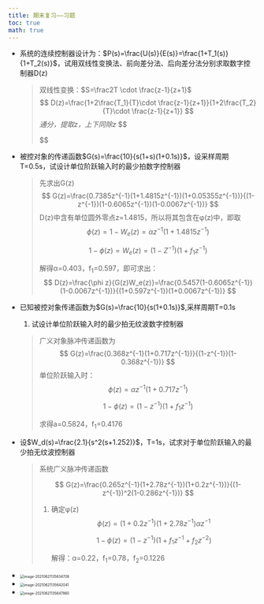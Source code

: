 ```yaml
---
title: 期末复习——习题
toc: true
math: true
---
```


- 系统的连续控制器设计为：$P(s)=\frac{U(s)}{E(s)}=\frac{1+T_1(s)}{1+T_2(s)}$，试用双线性变换法、前向差分法、后向差分法分别求取数字控制器D(z)

  > 双线性变换：$S=\frac2T \cdot \frac{z-1}{z+1}$
  > $$
  > D(z)=\frac{1+2\frac{T_1}{T}\cdot \frac{z-1}{z+1}}{1+2\frac{T_2}{T}\cdot \frac{z-1}{z+1}}
  > $$
  > *通分，提取z，上下同除z*
  > $$
  > 
  > $$
  > 
  
- 被控对象的传递函数$G(s)=\frac{10}{s(1+s)(1+0.1s)}$，设采样周期T=0.5s，试设计单位阶跃输入时的最少拍数字控制器

  > 先求出G(z)
  > $$
  > G(z)=\frac{0.7385z^{-1}(1+1.4815z^{-1})(1+0.05355z^{-1})}{(1-z^{-1})(1-0.6065z^{-1})(1-0.0067z^{-1})}
  > $$
  > D(z)中含有单位圆外零点z=1.4815，所以将其包含在φ(z)中，即取
  > $$
  > \phi (z)=1-W_e(z)=\alpha z^{-1}(1+1.4815z^{-1})
  > $$
  >
  > $$
  > 1-\phi (z)=W_e(z)=(1-Z^{-1})(1+f_1z^{-1})
  > $$
  >
  > 解得α=0.403，f<sub>1</sub>=0.597，即可求出：
  > $$
  > D(z)=\frac{\phi z}{G(z)W_e(z)}=\frac{0.5457(1-0.6065z^{-1})(1-0.0067z^{-1})}{(1+0.597z^{-1})(1+0.0067z^{-1})}
  > $$

- 已知被控对象传递函数为$G(s)=\frac{10}{s(1+0.1s)}$,采样周期T=0.1s

  1. 试设计单位阶跃输入时的最少拍无纹波数字控制器

  > 广义对象脉冲传递函数为
  > $$
  > G(z)=\frac{0.368z^{-1}(1+0.717z^{-1})}{(1-z^{-1})(1-0.368z^{-1})}
  > $$
  > 单位阶跃输入时：
  > $$
  > \phi(z)=\alpha z^{-1}(1+0.717z^{-1})
  > $$
  >
  > $$
  > 1-\phi(z)=(1-z^{-1})(1+f_1z^{-1})
  > $$
  >
  > 求得a=0.5824，f<sub>1</sub>=0.4176

- 设$W_d(s)=\frac{2.1}{s^2(s+1.252)}$，T=1s，试求对于单位阶跃输入的最少拍无纹波控制器

  > 系统广义脉冲传递函数
  >
  >
  > $$
  > G(z)=\frac{0.265z^{-1}(1+2.78z^{-1})(1+0.2z^{-1})}{(1-z^{-1})^2(1-0.286z^{-1})}
  > $$
  >
  > 1. 确定φ(z)
  >    $$
  >    \phi (z)=(1+0.2z^{-1})(1+2.78z^{-1})\alpha z^{-1}
  >    $$
  >
  >    $$
  >    1-\phi (z)=(1-z^{-1})(1+f_1z^{-1}+f_2z^{-2})
  >    $$
  >
  >    解得：α=0.22，f<sub>1</sub>=0.78，f<sub>2</sub>=0.1226
  
- <img src="http://222.65.137.121:9702/images/2021/06/21/20210621135634.png" alt="image-20210621135634708" style="zoom:50%;" />

- <img src="http://222.65.137.121:9702/images/2021/06/21/20210621135642.png" alt="image-20210621135642041" style="zoom:50%;" />

- <img src="http://222.65.137.121:9702/images/2021/06/21/20210621135647.png" alt="image-20210621135647860" style="zoom:50%;" />


